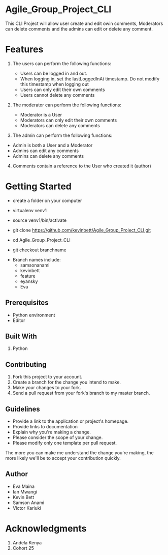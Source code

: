 # Agile_Group_Project_CLI
This CLI Project will allow user create and edit owin comments, Moderators can delete comments and the admins can edit or delete any comment. 

Features
===
1. The users can perform the following functions:

   * Users can be logged in and out.
   * When logging in, set the lastLoggedInAt timestamp. Do not modify this timestamp when logging out
   * Users can only edit their own comments
   * Users cannot delete any comments

2. The moderator can perform the following functions:

   * Moderator is a User
   * Moderators can only edit their own comments
   * Moderators can delete any comments

3. The admin can perform the following functions:

* Admin is both a User and a Moderator
* Admins can edit any comments
* Admins can delete any comments
 
4. Comments contain a reference to the User who created it (author)


Getting Started
===
- create a folder on your computer

- virtualenv venv1

- source venv1/bin/activate

- git clone https://github.com/kevinbett/Agile_Group_Project_CLI.git

- cd Agile_Group_Project_CLI

- git checkout branchname

* Branch names include:
  - samsonanami
  - kevinbett
  - feature
  - eyansky 
  - Eva

Prerequisites
----
* Python environment
* Editor


Built With
---
1. Python

Contributing
---
1. Fork this project to your account.
2. Create a branch for the change you intend to make.
3. Make your changes to your fork.
4. Send a pull request from your fork's branch to my master branch.

Guidelines
---
* Provide a link to the application or project's homepage.
* Provide links to documentation
* Explain why you're making a change.
* Please consider the scope of your change.
* Please modify only one template per pull request.

The more you can make me understand the change you're making, the more likely we'll be to accept your contribution quickly.

Author
---
* Eva Maina
* Ian Mwangi
* Kevin Bett
* Samson Anami
* Victor Kariuki

Acknowledgments
=== 
1. Andela Kenya
2. Cohort 25

